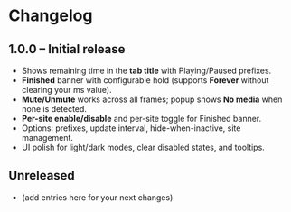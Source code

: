 # Changelog

## 1.0.0 – Initial release
- Shows remaining time in the **tab title** with Playing/Paused prefixes.
- **Finished** banner with configurable hold (supports **Forever** without clearing your ms value).
- **Mute/Unmute** works across all frames; popup shows **No media** when none is detected.
- **Per-site enable/disable** and per-site toggle for Finished banner.
- Options: prefixes, update interval, hide-when-inactive, site management.
- UI polish for light/dark modes, clear disabled states, and tooltips.

## Unreleased
- (add entries here for your next changes)
